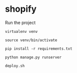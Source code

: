 # shopify

Run the project


`virtualenv venv`

`source venv/bin/activate`

`pip install -r requirements.txt`

`python manage.py runserver`
 
`deploy.sh`




